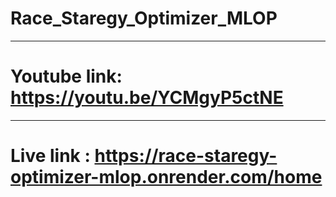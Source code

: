 # Race_Staregy_Optimizer_MLOP
---
# Youtube link: https://youtu.be/YCMgyP5ctNE
---
# Live link : https://race-staregy-optimizer-mlop.onrender.com/home

